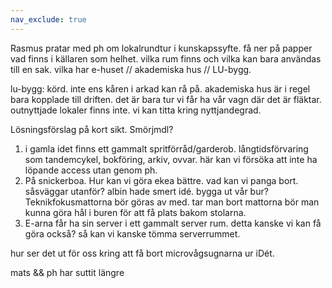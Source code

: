 ```yaml
---
nav_exclude: true
---
```


Rasmus pratar med ph om lokalrundtur i kunskapssyfte. få ner på papper vad finns i källaren som helhet. vilka rum finns och vilka kan bara användas till en sak. vilka har e-huset // akademiska hus // LU-bygg.

lu-bygg: körd. inte ens kåren i arkad kan rå på.
akademiska hus är i regel bara kopplade till driften. det är bara tur vi får ha vår vagn där det är fläktar.
outnyttjade lokaler finns inte. vi kan titta kring nyttjandegrad.

Lösningsförslag på kort sikt. Smörjmdl?

1.  i gamla idet finns ett gammalt spritförråd/garderob. långtidsförvaring som tandemcykel, bokföring, arkiv, ovvar. här kan vi försöka att inte ha löpande access utan genom ph.
2.  På snickerboa. Hur kan vi göra ekea bättre. vad kan vi panga bort. såsväggar utanför? albin hade smert idé. bygga ut vår bur? Teknikfokusmattorna bör göras av med. tar man bort mattorna bör man kunna göra hål i buren för att få plats bakom stolarna.
3.  E-arna får ha sin server i ett gammalt server rum. detta kanske vi kan få göra också? så kan vi kanske tömma serverrummet.

hur ser det ut för oss kring att få bort microvågsugnarna ur iDét.

mats && ph har suttit längre
